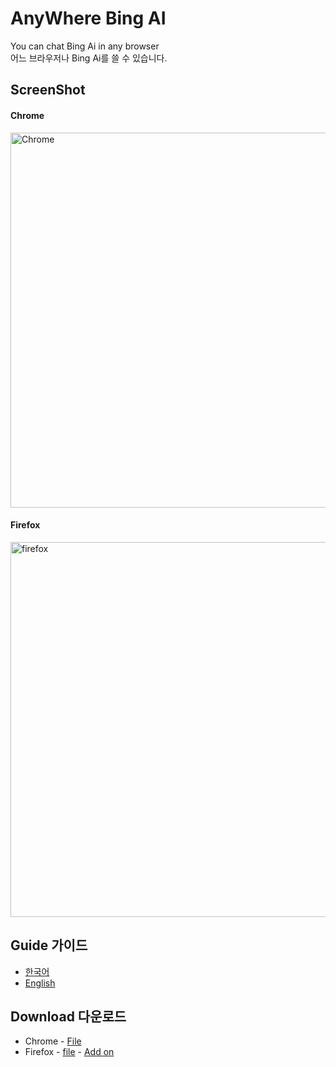 # AnyWhere Bing AI
You can chat Bing Ai in any browser<br>
어느 브라우저나 Bing Ai를 쓸 수 있습니다.

## ScreenShot
#### Chrome
<img width="600" alt="Chrome" src="https://user-images.githubusercontent.com/112751504/229110849-226ad849-2003-4253-a563-3302f76f536b.png">

#### Firefox
<img width="600" alt="firefox" src="https://user-images.githubusercontent.com/112751504/229110859-9982d0c8-3b15-43ec-8eb0-294ff8a0ec7e.png">

## Guide 가이드
- <a href='https://github.com/DM-09/Bing-AI-for-Any-browser/blob/main/Guide-Kor.md'>한국어</a>
- <a href='https://github.com/DM-09/Bing-AI-for-Any-browser/blob/main/Guide-Eng.md'>English</a>


## Download 다운로드
- Chrome - <a href='https://github.com/DM-09/Anywhere-Bing-AI/releases/download/1.0.2-ver/Chrome.zip'>File</a>
- Firefox - <a href='https://github.com/DM-09/Anywhere-Bing-AI/releases/download/1.0.2-ver/Firefox.zip'>file</a> - <a href='https://addons.mozilla.org/en/firefox/addon/anywhere-bing-ai/'>Add on</a>
